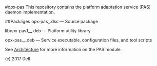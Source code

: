 #opx-pas
This repository contains the platform adaptation service (PAS) daemon implementation.

##Packages
opx-pas_<version>.dsc — Source package

libopx-pas1_<version>_<arch>.deb — Platform utility library

opx-pas_<version>_<arch>.deb — Service executable, configuration files, and tool scripts

See [Architecture](https://github.com/open-switch/opx-docs/wiki/Architecture) for more information on the PAS module.

(c) 2017 Dell
